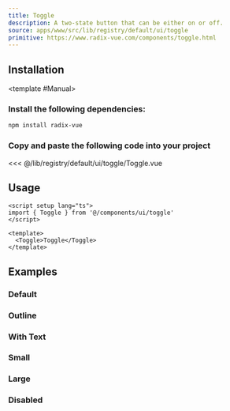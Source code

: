 ```yaml
---
title: Toggle
description: A two-state button that can be either on or off.
source: apps/www/src/lib/registry/default/ui/toggle 
primitive: https://www.radix-vue.com/components/toggle.html
---
```


<ComponentPreview name="ToggleDemo" /> 



## Installation

<TabPreview name="CLI">
<template #CLI>

```bash
npx shadcn-vue@latest add toggle
```
</template>

<template #Manual>

<Steps>

### Install the following dependencies:

```bash
npm install radix-vue
```

### Copy and paste the following code into your project

<<< @/lib/registry/default/ui/toggle/Toggle.vue

</Steps>

</template>
</TabPreview>

## Usage

```vue
<script setup lang="ts">
import { Toggle } from '@/components/ui/toggle'
</script>

<template>
  <Toggle>Toggle</Toggle>
</template>
```

## Examples

### Default 

<ComponentPreview name="ToggleDemo" /> 


### Outline

<ComponentPreview name="ToggleItalicDemo" /> 


### With Text

<ComponentPreview name="ToggleItalicWithTextDemo" />


### Small

<ComponentPreview name="ToggleSmallDemo" />


### Large

<ComponentPreview name="ToggleLargeDemo" />


### Disabled

<ComponentPreview name="ToggleDisabledDemo" />



